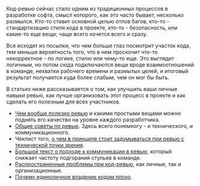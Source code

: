 Код-ревью сейчас стало одним из традиционных процессов в разработке
 софта, смысл которого, как это часто бывает, несколько размылся.
 Кто-то ставит основной целью отлов багов, кто-то - стандартизацию
 стиля кода в проекте, кто-то - безопасность, или какие-то еще вещи;
 чаще всего хочется всего и сразу.

Все исходят из посылки, что чем больше глаз посмотрит участок кода,
 тем меньше вероятность того, что в нем проскочит что-то
 некорректное - по логике, стилю или чему-то еще. Это выглядит
 логичным, но потом сюда подключаются вещи вроде взаимоотношений
 в команде, нехватки рабочего времени и размытых целей, и итоговый
 результат получается куда более слабым, чем он мог бы быть.

В статьях ниже рассказывается о том, как улучшить ваши личные навыки
 ревью, как лучше организовать этот процесс в проекте и как сделать
 его полезным для всех участников.

- [Чем вообще полезно ревью](https://hackernoon.com/why-you-should-do-code-review-e2642cfd1667)
  и какими простыми вещами можно поднять его качество на уровне каждого разработчика.
- [Общие советы по ревью](https://auth0.com/blog/conducting-effective-code-reviews/).
  Здесь всего понемногу - и технического, и коммуникационного.
- Чеклист того,
  [о чем в принципе стоит задумываться при ревью с технической точки зрения](https://www.codementor.io/blog/code-review-checklist-76q7ovkaqj).
- [Большой текст о подходе к коммуникации в ревью](https://phauer.com/2018/code-review-guidelines/),
  который снижает частоту подгорания стульев в команде.
- [Распространенные проблемы при код-ревью](https://www.michaelagreiler.com/code-review-pitfalls-slow-down/),
  как личные, так и организационные.
- [Почему единоличное владение кодом плохо](https://www.freecodecamp.org/news/why-code-ownership-sucks-and-you-should-never-work-somewhere-that-practices-it-b8fc1c694074/).
